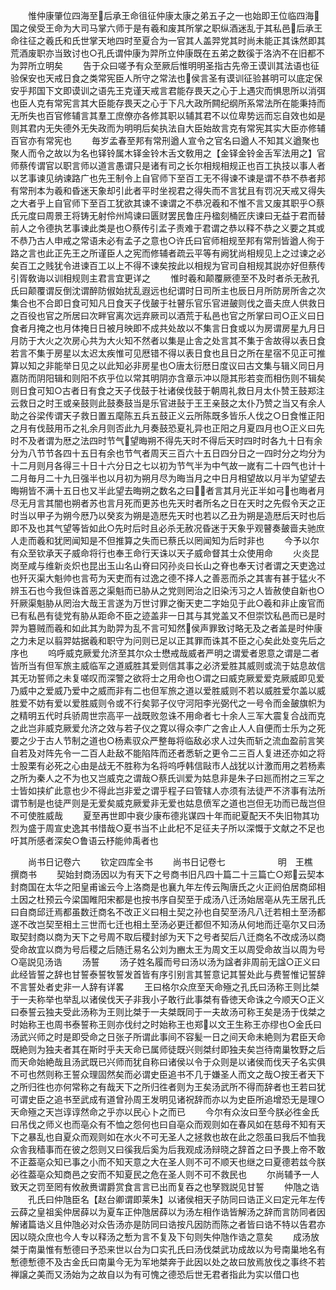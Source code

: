 <!-- { "loadSidebar": true } -->
　　惟仲康肇位四海至后承王命徂征仲康太康之弟五子之一也始即王位临四海国之侯受王命为大司马掌六师于是有羲和废其所掌之职纵酒迷乱于其私邑后承王命往征之羲氏和氏世掌天地四时至夏合为一官其人盖羿党其时尚未能正其诛然即其荒酒废职亦当致讨也○孔氏谓仲康为羿所立仲康既在五弟之数徯于洛汭不在旧都不为羿所立明矣
　　告于众曰嗟予有众至厥后惟明明圣指古先帝王谟训其法语也征验保安也天戒日食之类常宪臣人所守之常法也侯言圣有谟训征验甚明可以底定保安乎邦国下文即谟训之语先王克谨天戒言君能存畏天之心于上遇灾而惧思所以消弭也臣人克有常宪言其大臣能存畏天之心于下凡大政所闗纪纲所系常法所在能秉持而无所失也百官修辅言其羣工庶僚亦各修其职以辅其君不以位卑势远而忘自效也如是则其君内无失德外无失政而为明明后矣执法自大臣始故言克有常宪其实大臣亦修辅百官亦有常宪也
　　毎岁孟春至邦有常刑遒人宣令之官名曰遒人不知其义遒聚也聚人而令之故以为名也铎铃属木铎金铃木舌文敎用之【金铎金铃金舌军法用之】官师蔡传谓官以职言师以道言愚谓只是诸有司之长尔相规相规正也百工执技以事人者以艺事谏见纳谏路广也先王制令上自官师下至百工无不得谏不谏是谓不恭不恭者邦有常刑本为羲和昏迷天象却引此者平时坐视君之得失而不言犹且有罚况天戒又得失之大者乎上自官师下至百工犹欲其谏不谏谓之不恭况羲和不惟不言又废其职乎○蔡氏元度曰周景王将铸无射伶州鸠谏曰匮财罢民鲁庄丹楹刻桶匠庆谏曰无益于君而替前人之令德执艺事谏此类是也○蔡传引孟子责难于君谓之恭以释不恭之义要之其或不恭乃古人申戒之常语未必有孟子之意也○许氏曰官师相规至邦有常刑皆遒人徇于路之言也此正先王之所谨臣人之宪而修辅者疏云平等有阙犹尚相规见上之过谏之必矣百工之贱犹令进谏百工以上不得不谏矣按此以相规为官司自相规其説亦好但蔡传引胥敎诲以训相规则主君言宜更详之
　　惟时羲和颠覆厥德至不及时者杀无赦孔氏曰颠覆谓反倒沈谓醉防俶始扰乱遐远也纪谓时日司所主也辰日月所防房所舎之次集合也不合即日食可知凡日食天子伐皷于社瞽乐官乐官进皷则伐之啬夫庶人供救日之百役也官之所居曰次畔官离次远弃厥司以酒荒于私邑也官之所掌曰司○正义曰日食者月掩之也月体掩日日被月映即不成共处故以不集言日食或以为房谓房星九月日月防于大火之次房心共为大火知不然者以集是止舎之处言其不集于舎故得以表日食若言不集于房星以太迟太疾惟可见厯错不得以表日食也且日之所在星宿不见正可推算以知之非能举日见之以此知必非房星也○唐太衍厯日度议曰古文集与辑义同日月嘉防而阴阳辑和则阳不疚乎位以常其明阴亦含章示冲以隠其形若变而相伤则不辑矣则日食可知○古者日有食之天子伐鼓于社诸侯伐鼓于朝周礼救日月太仆赞王鼓郑注云救日之时王或亲鼓则此鼓奏鼓当是乐官进鼔于王王亲鼓之太仆乃赞之当又有余人助之谷梁传谓天子救日置五麾陈五兵五鼓正义云所陈既多皆乐人伐之○日食惟正阳之月有伐鼓用币之礼余月则否此九月奏鼓恐夏礼异也正阳之月夏四月也○正义曰先时不及者谓为厯之法四时节气望晦朔不得先天时不得后天时四时时各九十日有余分为八节节各四十五日有余也节气者周天三百六十五日四分日之一四时分之均分为十二月则月各得三十日十六分日之七以初为节气半为中气故一嵗有二十四气也计十二月毎月二十九日强半也以月初为朔月尽为晦当月之中日月相望故以月半为望望去晦朔皆不满十五日也又半此望去晦朔之数名之曰者言其月光正半如弓也晦者月尽无月言其闇也朔者苏也言月死而更苏也先天时者所名之日在天时之先假令天之正时当以甲子为朔今厯乃以癸亥为朔是造厯先天时也若以乙丑为朔是造厯后天时也后即不及也其气望等皆如此○先时后时且必杀无赦况昏迷于天象乎观瞽奏皷啬夫驰庶人走而羲和犹罔闻知是不但推算之失而已蔡氏以罔闻知为后时非也
　　今予以尔有众至钦承天子威命将行也奉王命行天诛以天子威命督其士众使用命
　　火炎昆岗至咸与维新炎炽也昆出玉山名山脊曰冈孙炎曰长山之脊也奉天讨者谓之天吏逸过也歼灭渠大魁帅也言苟为天吏而有过逸之德不择人之善恶而杀之其害有甚于猛火不辨玉石也今我但诛首恶之渠魁而已胁从之党则罔治之旧染汚习之人皆赦使自新也○歼厥渠魁胁从罔治大哉王言遂为万世讨罪之衡天吏二字始见于此○羲和非止废官而已有私邑有徒党有胁从距命不臣之迹盖非一日其与其党盖又不但崇饮私邑而已是时羿为簒贼而羲和如此其为助羿为乱不言可知然侯声罪致讨略无及之者盖是时仲康之力未足以翦羿姑据羲和职守为问则已足以正其罪而诛其不臣之心矣此处变先后之序也
　　呜呼威克厥爱允济至其尔众士懋戒哉威者严明之谓爱者恩意之谓是二者皆所当有但军旅主威临军之道威胜其爱则信其事之必济爱胜其威则或流于姑息故信其无功誓师之未复嗟叹而深警之欲将士之用命也○谓之曰威克厥爱爱克厥威即见爱乃威中之爱威乃爱中之威而非有二也但军旅之道以爱胜威则不若以威胜爱尔盖以威胜爱不妨有爱以爱胜威则令或不行矣郭子仪守河阳李光弼代之一号令而金皷旗帜为之精明五代时兵骄周世宗高平一战既败忽诛不用命者七十余人三军大震复合战而克之此岂非威克厥爱允济之效与若子仪之寛以得众李广之舎止人人自便而士乐为之死要之少于古人节制之道也○杨素驭众严整毎将临敌必求人过失而斩之流血盈前言笑自若及对阵先令一二百人赴敌不能陷阵而还者悉斩之更令二三百人复进还亦如之将士股栗有必死之心由是战无不胜称为名将呜呼韩信敺市人战犹以计激而用之若杨素之所为秦人之不为也又岂威克之谓哉○蔡氏训爱为姑息非是朱子曰廵而拊之三军之士皆如挟纩此意也少不得此岂非爱之谓乎程子曰管辖人亦须有法徒严不济事有法所谓节制是也徒严则是无爱矣威克厥爱非无爱也姑息偾军之道也岂但无功而已哉岂但不可使胜威哉
　　夏至再世即中衰少康布德兆谋四十年而祀夏配天不失旧物其功烈为盛于周宣史逸其书惜哉○夏书当不止此杞不足征夫子所以深慨于文献之不足也吁其所感者深矣○鲁语云杼能帅禹者也

　　尚书日记卷六
　　钦定四库全书
　　尚书日记卷七　　　　　　明　王樵　撰商书
　　契始封商汤因以为有天下之号商书旧凡四十篇二十三篇亡○郑云契本封商国在太华之阳皇甫谧云今上洛商是也襄九年左传云陶唐氏之火正阏伯居商邱相土因之杜预云今梁国睢阳宋都是也按书序自契至于成汤八迁汤始居亳从先王居孔氏曰自商邱迁焉都虽数迁商名不改正义曰相土契之孙也自契至汤凡八迁若相土至汤都遂不改岂契至相土三世而七迁也相土至汤必更迁都但不知汤从何地而迁亳尔又曰汤取契封商以商为天下之号周不取后稷封邰为天下之号者契后八迁商名不改成汤以商受命故宜以商为号后稷之后随迁易名公刘为豳太王为周文王以周受命故当以周为号○亳説见汤诰
　　汤誓
　　汤子姓名履而号曰汤以汤为諡者非周前无諡○正义曰此经皆誓之辞也甘誓泰誓牧誓发首皆有序引别言其誓意记其誓处此与费誓惟记誓辞不言誓处者史非一人辞有详畧
　　王曰格尔众庶至天命殛之孔氏曰汤称王则比桀于一夫称举也举乱以诸侯伐天子非我小子敢行此事桀有昏徳天命诛之今顺天○正义曰泰誓云独夫受此汤称为王则比桀于一夫桀既同于一夫故汤可称王矣是汤于伐桀之时始称王也周书泰誓称王则亦伐纣之时始称王也郑以文王生称王亦缪也○金氏曰汤武兴师之时是即受命之日张子所谓此事间不容髪一日之间天命未絶则为君臣天命既絶则为独夫者其在斯时乎夫天命已属师徒既兴则桀纣即独夫矣岂待南巢牧野之后而天命始絶哉且汤武既已兴师而犹自称曰诸侯以令于众则是以诸侯而伐天子名实俱不可也然则称王誓众理固然矣而必谓史臣追书不几于嫌圣人而文之哉○按王者天下之所归徃也亦何常称之有哉天下之所归徃者则为王矣汤武所不得而辞者也王若曰犹可谓史臣之追书至武成有道曾孙周王发明见诸祝辞而亦以为史臣所追增恐无是理○天命殛之天岂谆谆然命之乎亦以民心卜之而已
　　今尔有众汝曰至今朕必徃金氏曰吊伐之师义也而亳众有不恤之怨何也曰自亳众而观则如在春风如在慈母不知有天下之暴乱也自夏众而观则如在水火不可无圣人之拯救也故在此之怨虽曰我后不恤我众舎我穑事而在彼之怨则又曰徯我后奚为后我观成汤辩晓之辞首之曰予畏上帝不敢不正葢亳众知已事之小而不知天意之大在圣人则不可不顺天也继之曰夏德若兹今朕必徃葢亳众知商邑之安而不知夏民之危在圣人则不可不救民也
　　尔尚辅予一人致天之罚至罔有攸赦赉谓爵赏食言言已出而复吞之也孥戮説见甘誓
　　仲虺之诰
　　孔氏曰仲虺臣名【赵台卿谓即莱朱】以诸侯相天子防同曰诰正义曰定元年左传云薛之皇祖奚仲居薛以为夏车正仲虺居薛以为汤左相作诰皆解汤之辞而言防同者因解诸篇诰义且仲虺必对众告汤亦是防同曰诰按凡因防而陈之者皆曰诰不特以告君亦因以晓众庶也今人专以释汤之慙为言不复及下句则失仲虺作诰之意矣
　　成汤放桀于南巢惟有慙德曰予恐来世以台为口实孔氏曰汤伐桀武功成故以为号南巢地名有慙德慙德不及古金氏曰南巢今无为军地桀奔于此因以处之故曰放焉放伐之事终不若禅譲之美而又汤始为之故自以为有可愧之德恐后世无君者指此为实以借口也
